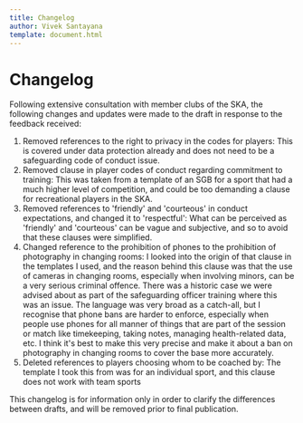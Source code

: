 ```yaml
---
title: Changelog
author: Vivek Santayana
template: document.html
---
```


# Changelog

Following extensive consultation with member clubs of the SKA, the following changes and updates were made to the draft in response to the feedback received:

1. Removed references to the right to privacy in the codes for players:
    This is covered under data protection already and does not need to be a safeguarding code of conduct issue.
2. Removed clause in player codes of conduct regarding commitment to training:
    This was taken from a template of an SGB for a sport that had a much higher level of competition, and could be too demanding a clause for recreational players in the SKA.
3. Removed references to 'friendly' and 'courteous' in conduct expectations, and changed it to 'respectful':
    What can be perceived as 'friendly' and 'courteous' can be vague and subjective, and so to avoid that these clauses were simplified.
4. Changed reference to the prohibition of phones to the prohibition of photography in changing rooms:
    I looked into the origin of that clause in the templates I used, and the reason behind this clause was that the use of cameras in changing rooms, especially when involving minors, can be a very serious criminal offence.
    There was a historic case we were advised about as part of the safeguarding officer training where this was an issue.
    The language was very broad as a catch-all, but I recognise that phone bans are harder to enforce, especially when people use phones for all manner of things that are part of the session or match like timekeeping, taking notes, managing health-related data, etc.
    I think it's best to make this very precise and make it about a ban on photography in changing rooms to cover the base more accurately.
5. Deleted references to players choosing whom to be coached by:
    The template I took this from was for an individual sport, and this clause does not work with team sports

This changelog is for information only in order to clarify the differences between drafts, and will be removed prior to final publication.
